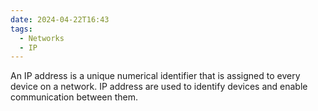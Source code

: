 ```yaml
---
date: 2024-04-22T16:43
tags:
  - Networks
  - IP
---
```

An IP address is a unique numerical identifier that is assigned to every device on a network. IP address are used to identify devices and enable communication between them.